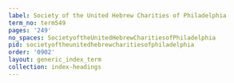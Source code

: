 ```yaml
---
label: Society of the United Hebrew Charities of Philadelphia
term_no: term549
pages: '249'
no_spaces: SocietyoftheUnitedHebrewCharitiesofPhiladelphia
pid: societyoftheunitedhebrewcharitiesofphiladelphia
order: '0902'
layout: generic_index_term
collection: index-headings
---
```


